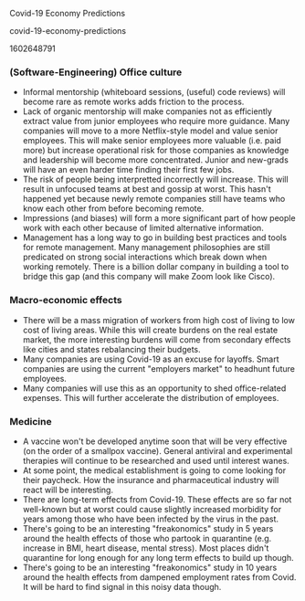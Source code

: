 Covid-19 Economy Predictions

covid-19-economy-predictions

1602648791

### (Software-Engineering) Office culture

- Informal mentorship (whiteboard sessions, (useful) code reviews) will become
   rare as remote works adds friction to the process.
- Lack of organic mentorship will make companies not as efficiently extract
   value from junior employees who require more guidance.  Many companies will
   move to a more Netflix-style model and value senior employees.  This will
   make senior employees more valuable (i.e. paid more) but increase
   operational risk for those companies as knowledge and leadership will
   become more concentrated.  Junior and new-grads will have an even harder
   time finding their first few jobs.
- The risk of people being interpretted incorrectly will increase.
   This will result in unfocused teams at best and gossip at worst.  This
   hasn't happened yet because newly remote companies still have teams who know
   each other from before becoming remote.
- Impressions (and biases) will form a more significant part of how people
   work with each other because of limited alternative information.
- Management has a long way to go in building best practices and tools for
   remote management.  Many management philosophies are still predicated on
   strong social interactions which break down when working remotely.  There
   is a billion dollar company in building a tool to bridge this gap
   (and this company will make Zoom look like Cisco).

### Macro-economic effects

- There will be a mass migration of workers from high cost of living to low cost
   of living areas.  While this will create burdens on the real estate market,
   the more interesting burdens will come from secondary effects like cities
   and states rebalancing their budgets.
- Many companies are using Covid-19 as an excuse for layoffs.  Smart companies
   are using the current "employers market" to headhunt future employees.
- Many companies will use this as an opportunity to shed office-related
   expenses.  This will further accelerate the distribution of employees.

### Medicine

- A vaccine won't be developed anytime soon that will be very effective (on
   the order of a smallpox vaccine).  General antiviral and experimental
   therapies will continue to be researched and used until interest wanes.
- At some point, the medical establishment is going to come looking for their
   paycheck.  How the insurance and pharmaceutical industry will react will be
   interesting.
- There are long-term effects from Covid-19.  These effects are so far not
   well-known but at worst could cause slightly increased morbidity for years
   among those who have been infected by the virus in the past.
- There's going to be an interesting "freakonomics" study in 5 years around
   the health effects of those who partook in quarantine (e.g. increase in BMI,
   heart disease, mental stress).  Most places didn't quarantine for long
   enough for any long term effects to build up though.
- There's going to be an interesting "freakonomics" study in 10 years around
   the health effects from dampened employment rates from Covid.  It will be
   hard to find signal in this noisy data though.
